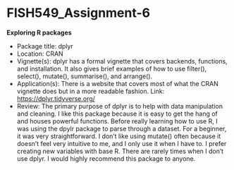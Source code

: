 # FISH549_Assignment-6

**Exploring R packages**

- Package title: dplyr
- Location: CRAN
- Vignette(s): dplyr has a formal vignette that covers backends, functions, and installation. It also gives brief examples of how to use filter(), select(), mutate(), summarise(), and arrange(). 
- Application(s): There is a website that covers most of what the CRAN vignette does but in a more readable fashion. Link: https://dplyr.tidyverse.org/
- Review: The primary purpose of dplyr is to help with data manipulation and cleaning. I like this package because it is easy to get the hang of and houses powerful functions. Before really learning how to use R, I was using the dpylr package to parse through a dataset. For a beginner, it was very straightforward. I don’t like using mutate() often because it doesn’t feel very intuitive to me, and I only use it when I have to. I prefer creating new variables with base R. There are rarely times when I don’t use dplyr. I would highly recommend this package to anyone. 
